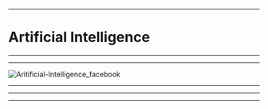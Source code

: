 
-----------------------------------------------------------------------------------------------------------------------------------------------------------------------------------------------------------------------------------------------------------

# Artificial Intelligence 

-----------------------------------------------------------------------------------------------------------------------------------------------------------------------------------------------------------------------------------------------------------



---------------------------------------------------------------------------------------------------------------------------------------------------------------------------------------------------------------------------------------------------------

![Aritificial-Intelligence_facebook](https://github.com/user-attachments/assets/bd0c025b-2fe9-4930-ad27-e8a3c2aa39b0)




-----------------------------------------------------------------------------------------------------------------------------------------------------------------------------------------------------------------------------------------------------------


-----------------------------------------------------------------------------------------------------------------------------------------------------------------------------------------------------------------------------------------------------------
---------------------------------------------------------------------------------------------------------------------------------------------------------------------------------------------------------------------------------------------------------


